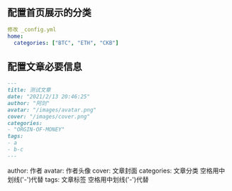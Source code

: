 ## 配置首页展示的分类

```yaml
修改 _config.yml
home:
  categories: ["BTC", "ETH", "CKB"]
```

## 配置文章必要信息

```md
---
title: 测试文章
date: "2021/2/13 20:46:25"
author: "阿剑"
avatar: "/images/avatar.png"
cover: "/images/cover.png"
categories:
- "ORGIN-OF-MONEY"
tags:
- a
- b-c
---

```

author: 作者
avatar: 作者头像
cover: 文章封面
categories: 文章分类
  空格用中划线('-')代替
tags: 文章标签
  空格用中划线('-')代替
